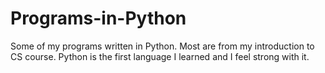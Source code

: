 # Programs-in-Python
Some of my programs written in Python. Most are from my introduction to CS course. Python is the first language I learned and I feel strong with it. 
